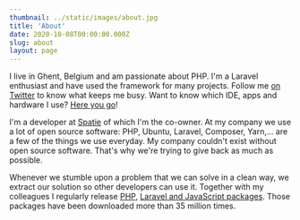 ```yaml
---
thumbnail: ../static/images/about.jpg
title: 'About'
date: 2020-10-08T00:00:00.000Z
slug: about
layout: page
---
```


I live in Ghent, Belgium and am passionate about PHP. I'm a Laravel enthusiast and have used the framework for many projects.  Follow me [on Twitter](http://twitter.com/razaqultegar) to know what keeps me busy. Want to know which IDE, apps and hardware I use? [Here you go](/uses)!

I'm a developer at [Spatie](https://spatie.be) of which I'm the co-owner. At my company we use a lot of open source software: PHP, Ubuntu, Laravel, Composer, Yarn,… are a few of the things we use everyday. My company couldn't exist without open source software. That's why we're trying to give back as much as possible.

Whenever we stumble upon a problem that we can solve in a clean way, we extract our solution so other developers can use it. Together with my colleagues I regularly release [PHP](https://spatie.be/opensource), [Laravel and JavaScript packages](https://spatie.be/opensource). Those packages have been downloaded more than 35 million times.
